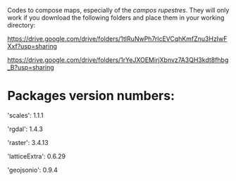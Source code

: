 Codes to compose maps, especially of the *campos rupestres*. They will only work if you download the following folders and place them in your working directory:

https://drive.google.com/drive/folders/1tIRuNwPh7rlcEVCqhKmfZnu3HzIwFXxf?usp=sharing

https://drive.google.com/drive/folders/1rYeJXOEMirjXbnvz7A3QH3kdt8fhbg_B?usp=sharing

# Packages version numbers:
'scales': 1.1.1

'rgdal': 1.4.3

'raster': 3.4.13

'latticeExtra': 0.6.29

'geojsonio': 0.9.4

